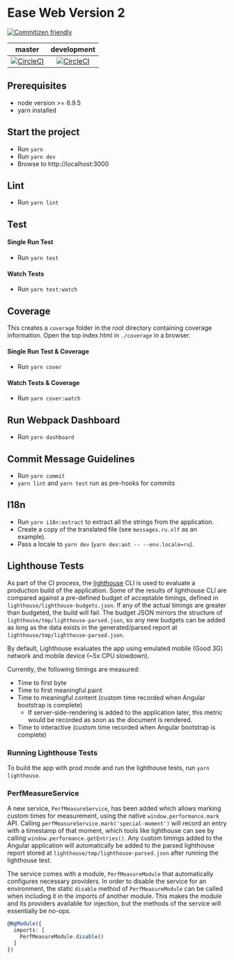 # Ease Web Version 2

[![Commitizen friendly](https://img.shields.io/badge/commitizen-friendly-brightgreen.svg)](http://commitizen.github.io/cz-cli/)

master | development
:------: | :---:
[![CircleCI](https://circle-poc.cloud.capitalone.com/gh/ease-ui/ease-web-v2/tree/master.svg?style=shield)](https://circle-poc.cloud.capitalone.com/gh/ease-ui/ease-web-v2/tree/master) | [![CircleCI](https://circle-poc.cloud.capitalone.com/gh/ease-ui/ease-web-v2/tree/development.svg?style=shield)](https://circle-poc.cloud.capitalone.com/gh/ease-ui/ease-web-v2/tree/development)

## Prerequisites
 - node version >= 6.9.5
 - yarn installed

## Start the project
  - Run `yarn`
  - Run `yarn dev`
  - Browse to http://localhost:3000

## Lint
  - Run `yarn lint`

## Test

#### Single Run Test
  - Run `yarn test`

#### Watch Tests
  - Run `yarn test:watch`

## Coverage

This creates a `coverage` folder in the root directory containing coverage information.
Open the top index.html in `./coverage` in a browser.

#### Single Run Test & Coverage
  - Run `yarn cover`

#### Watch Tests & Coverage
  - Run `yarn cover:watch`

## Run Webpack Dashboard

 - Run `yarn dashboard`

## Commit Message Guidelines
  - Run `yarn commit`
  - `yarn lint` and `yarn test` run as pre-hooks for commits

## I18n

- Run `yarn i18n:extract` to extract all the strings from the application.
- Create a copy of the translated file (see `messages.ru.xlf` as an example).
- Pass a locale to `yarn dev` (`yarn dev:aot -- --env.locale=ru`).

## Lighthouse Tests

As part of the CI process, the [lighthouse](https://github.com/GoogleChrome/lighthouse) CLI is used to evaluate a production
build of the application. Some of the results of lighthouse CLI are compared against
a pre-defined budget of acceptable timings, defined in `lighthouse/lighthouse-budgets.json`.
If any of the actual timings are greater than budgeted, the build will fail. The budget JSON
mirrors the structure of `lighthouse/tmp/lighthouse-parsed.json`, so any new budgets can be added as long as the
data exists in the generated/parsed report at `lighthouse/tmp/lighthouse-parsed.json`.

By default, Lighthouse evaluates the app using emulated mobile (Good 3G) network and mobile device (~5x
CPU slowdown).

Currently, the following timings are measured:

 * Time to first byte
 * Time to first meaningful paint
 * Time to meaningful content (custom time recorded when Angular bootstrap is complete)
   * If server-side-rendering is added to the application later, this metric would be recorded as soon as the document is rendered.
 * Time to interactive (custom time recorded when Angular bootstrap is complete)

### Running Lighthouse Tests

To build the app with prod mode and run the lighthouse tests, run `yarn lighthouse`.

### PerfMeasureService

A new service, `PerfMeasureService`, has been added which allows marking custom times for measurement, using the native `window.performance.mark` API.
Calling `perfMeasureService.mark('special-moment')` will record an entry with a timestamp of that moment, which tools like lighthouse can see
by calling `window.performance.getEntries()`. Any custom timings added to the Angular application
will automatically be added to the parsed lighthouse report stored at `lighthouse/tmp/lighthouse-parsed.json`
after running the lighthouse test.

The service comes with a module, `PerfMeasureModule` that automatically configures necessary providers.
In order to disable the service for an environment, the static `disable` method of `PerfMeasureModule` can
be called when including it in the imports of another module. This makes the module and its providers available
for injection, but the methods of the service will essentially be no-ops.

```typescript
@NgModule({
  imports: [
    PerfMeasureModule.disable()
  ]
})
```

